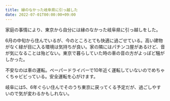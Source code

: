 ```yaml
---
title: 縁のなかった岐阜県に引っ越した
date: 2022-07-01T00:00:00+09:00
---
```


家庭の事情により、東京から自分には縁のなかった岐阜県に引っ越しをした。

6月の中旬から住んでいるが、今のところとても快適に過ごせている。高い建物がなく緑が目に入る環境は気持ちが良い。家の隣にはパチンコ屋があるけど、音が気になることは殆どない。東京で暮らしていた時の車の音の方がよっぽど騒がしかった。

不安なのは車の運転。ペーパードライバーで10年近く運転していないのでめちゃくちゃビビっている。安全運転を心がけます。

岐阜には5、6年ぐらい住んでそのうち東京に戻ってくる予定だが、過ごしやすいので気が変わるかもしれない。

